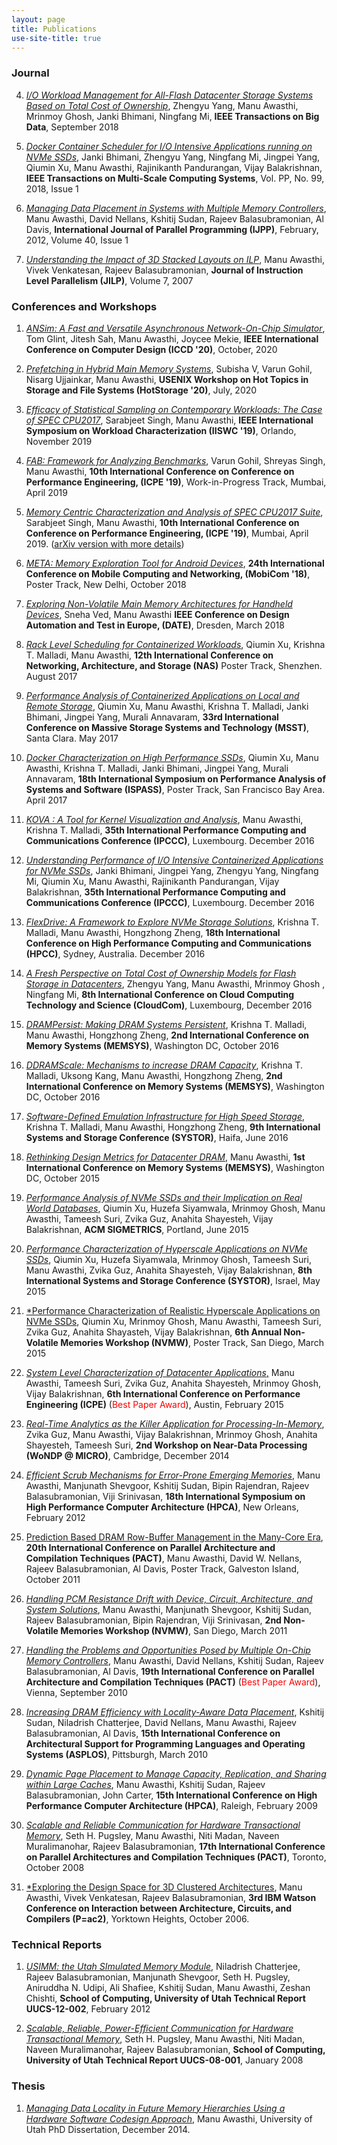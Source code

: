 ```yaml
---
layout: page
title: Publications
use-site-title: true
---
```

### Journal
4. <a href="https://arxiv.org/pdf/1809.05928.pdf">*I/O Workload Management for All-Flash Datacenter Storage Systems Based on Total Cost of Ownership*</a>, Zhengyu Yang, Manu Awasthi, Mrinmoy Ghosh, Janki Bhimani, Ningfang Mi, __IEEE Transactions on Big Data__, September 2018

3. <a href="https://ieeexplore.ieee.org/abstract/document/8279510">*Docker Container Scheduler for I/O Intensive Applications running on NVMe SSDs*</a>, Janki Bhimani, Zhengyu Yang, Ningfang Mi, Jingpei Yang, Qiumin Xu, 
Manu Awasthi, Rajinikanth Pandurangan, Vijay Balakrishnan,
__IEEE Transactions on Multi-Scale Computing Systems__, Vol. PP, No. 99, 2018, Issue 1

2. <a href="https://link.springer.com/article/10.1007/s10766-011-0178-1">*Managing Data Placement in Systems with Multiple Memory Controllers*</a>, Manu Awasthi, David Nellans, Kshitij Sudan, Rajeev Balasubramonian, Al Davis, __International Journal of Parallel Programming (IJPP)__, February, 2012, Volume 40, Issue 1

1. <a href="/pubs/jilp2007.pdf">*Understanding the Impact of 3D Stacked Layouts on ILP*</a>, Manu Awasthi, Vivek Venkatesan, Rajeev Balasubramonian, __Journal of Instruction Level Parallelism (JILP)__, Volume 7, 2007 

### Conferences and Workshops
1. <a href="/pubs/iccd2020.pdf">*ANSim: A Fast and Versatile Asynchronous Network-On-Chip Simulator*</a>, Tom Glint, Jitesh Sah, Manu Awasthi, Joycee Mekie,  __IEEE International Conference on Computer Design (ICCD '20)__, October, 2020

1. <a href="/pubs/hotstorage2020.pdf">*Prefetching in Hybrid Main Memory Systems*</a>, Subisha V, Varun Gohil, Nisarg Ujjainkar, Manu Awasthi,   __USENIX Workshop on Hot Topics in Storage and File Systems (HotStorage '20)__, July, 2020

2. <a href="/pubs/iiswc2019.pdf">*Efficacy of Statistical Sampling on Contemporary Workloads: The Case of SPEC CPU2017*</a>, Sarabjeet Singh, Manu Awasthi, __IEEE International Symposium on Workload Characterization (IISWC '19)__, Orlando, November 2019

3. <a href="/pubs/icpe2019a.pdf">*FAB: Framework for Analyzing Benchmarks*</a>, Varun Gohil, Shreyas Singh, Manu Awasthi, __10th International Conference on Conference on Performance Engineering, (ICPE '19)__, Work-in-Progress Track, Mumbai, April 2019

4. <a href="/pubs/icpe2019b.pdf">*Memory Centric Characterization and Analysis of SPEC CPU2017 Suite*</a>, Sarabjeet Singh, Manu Awasthi, __10th International Conference on Conference on Performance Engineering, (ICPE '19)__, Mumbai, April 2019. (<a href="https://arxiv.org/pdf/1910.00651.pdf">arXiv version with more details</a>)

5. <a href="/pubs/mobicom2018.pdf">*META: Memory Exploration Tool for Android Devices*</a>, __24th International Conference on Mobile Computing and Networking, (MobiCom '18)__, Poster Track, New Delhi, October 2018

6. <a href="/pubs/date2018.pdf">*Exploring Non-Volatile Main Memory Architectures for Handheld Devices*</a>, Sneha Ved, Manu Awasthi __IEEE Conference on Design Automation and Test in Europe, (DATE)__, Dresden, March 2018

7. <a href="/pubs/nas2017.pdf">*Rack Level Scheduling for Containerized Workloads*</a>, Qiumin Xu, Krishna T. Malladi, Manu Awasthi, __12th International Conference on Networking, Architecture, and Storage (NAS)__ Poster Track, Shenzhen. August 2017

8. <a href="/pubs/msst2017.pdf">*Performance Analysis of Containerized Applications on Local and Remote Storage*</a>, Qiumin Xu, Manu Awasthi, Krishna T. Malladi, Janki Bhimani, Jingpei Yang, Murali Annavaram, __33rd International Conference on Massive Storage Systems and Technology (MSST)__, Santa Clara. May 2017

9. <a href="/pubs/ispass2017.pdf">*Docker Characterization on High Performance SSDs*</a>, Qiumin Xu, Manu Awasthi, Krishna T. Malladi, Janki Bhimani, Jingpei Yang, Murali Annavaram, __18th International Symposium on Performance Analysis of Systems and Software (ISPASS)__, Poster Track, San Francisco Bay Area. April 2017

10. <a href="https://ieeexplore.ieee.org/document/7820601/">*KOVA : A Tool for Kernel Visualization and Analysis*</a>, Manu Awasthi, Krishna T. Malladi, __35th International Performance Computing and Communications Conference (IPCCC)__, Luxembourg. December 2016

11. <a href="/pubs/ipccc2016b.pdf">*Understanding Performance of I/O Intensive Containerized Applications for NVMe SSDs*</a>, Janki Bhimani, Jingpei Yang, Zhengyu Yang, Ningfang Mi, Qiumin Xu, Manu Awasthi, Rajinikanth Pandurangan, Vijay Balakrishnan, __35th International Performance Computing and Communications Conference (IPCCC)__, Luxembourg. December 2016

12. <a href="https://ieeexplore.ieee.org/abstract/document/7828498/">*FlexDrive: A Framework to Explore NVMe Storage Solutions*</a>, Krishna T. Malladi, Manu Awasthi, Hongzhong Zheng, __18th International Conference on High Performance Computing and Communications (HPCC)__, Sydney, Australia. December 2016

13. <a href="https://ieeexplore.ieee.org/abstract/document/7830690">*A Fresh Perspective on Total Cost of Ownership Models for Flash Storage in Datacenters*</a>, Zhengyu Yang, Manu Awasthi, Mrinmoy Ghosh
, Ningfang Mi, __8th International Conference on Cloud Computing Technology and Science (CloudCom)__, Luxembourg, December 2016

14. <a href="/pubs/memsys2016a.pdf">*DRAMPersist: Making DRAM Systems Persistent*</a>, Krishna T. Malladi, Manu Awasthi, Hongzhong Zheng, __2nd International Conference on Memory Systems (MEMSYS)__, Washington DC, October 2016

15. <a href="/pubs/memsys2016b.pdf">*DDRAMScale: Mechanisms to increase DRAM Capacity*</a>, Krishna T. Malladi, Uksong Kang, Manu Awasthi, Hongzhong Zheng, __2nd International Conference on Memory Systems (MEMSYS)__, Washington DC, October 2016

16. <a href="/pubs/systor2016.pdf">*Software-Defined Emulation Infrastructure for High Speed Storage*</a>, Krishna T. Malladi, Manu Awasthi, Hongzhong Zheng, __9th International Systems and Storage Conference (SYSTOR)__, Haifa, June 2016

17. <a href="/pubs/memsys2015.pdf">*Rethinking Design Metrics for Datacenter DRAM*</a>, Manu Awasthi, __1st International Conference on Memory Systems (MEMSYS)__, Washington DC, October 2015

18. <a href="/pubs/sigmetrics2015.pdf">*Performance Analysis of NVMe SSDs and their Implication on Real World Databases*</a>, Qiumin Xu, Huzefa Siyamwala, Mrinmoy Ghosh, Manu Awasthi, Tameesh Suri, Zvika Guz, Anahita Shayesteh, Vijay Balakrishnan, __ACM SIGMETRICS__, Portland, June 2015

19. <a href="/pubs/systor2015.pdf">*Performance Characterization of Hyperscale Applications on NVMe SSDs*</a>, Qiumin Xu, Huzefa Siyamwala, Mrinmoy Ghosh, Tameesh Suri, Manu Awasthi, Zvika Guz, Anahita Shayesteh, Vijay Balakrishnan, __8th International Systems and Storage Conference (SYSTOR)__, Israel, May 2015

20. <a href="/pubs/nvmw2015.pdf">*Performance Characterization of Realistic Hyperscale Applications on NVMe SSDs</a>, Qiumin Xu, Mrinmoy Ghosh, Manu Awasthi, Tameesh Suri, Zvika Guz, Anahita Shayasteh, Vijay Balakrishnan, __6th Annual Non-Volatile Memories Workshop (NVMW)__, Poster Track, San Diego, March 2015

21. <a href="/pubs/icpe2015.pdf">*System Level Characterization of Datacenter Applications*,</a> Manu Awasthi, Tameesh Suri, Zvika Guz,
Anahita Shayesteh, Mrinmoy Ghosh, Vijay Balakrishnan, __6th International Conference on Performance Engineering (ICPE)__ (<span style="color:red">Best Paper Award</span>), Austin, February 2015

22. <a href="/pubs/wondp2014.pdf">*Real-Time Analytics as the Killer Application for Processing-In-Memory*</a>, Zvika Guz, Manu Awasthi, Vijay Balakrishnan, Mrinmoy Ghosh, Anahita Shayesteh, Tameesh Suri, __2nd Workshop on Near-Data Processing (WoNDP @ MICRO)__, Cambridge, December 2014

23. <a href="/pubs/hpca2012.pdf">*Efficient Scrub Mechanisms for Error-Prone Emerging Memories*</a>, Manu Awasthi, Manjunath Shevgoor, Kshitij Sudan, Bipin Rajendran, Rajeev Balasubramonian, Viji Srinivasan, __18th International Symposium on High Performance Computer Architecture (HPCA)__, New Orleans, February 2012

24. <a href="/pubs/pact2011.pdf">Prediction Based DRAM Row-Buffer Management in the Many-Core Era</a>, __20th International Conference on Parallel Architecture and Compilation Techniques (PACT)__, Manu Awasthi, David W. Nellans, Rajeev Balasubramonian, Al Davis, Poster Track, Galveston Island, October 2011

25. <a href="/pubs/nvmw2011.pdf">*Handling PCM Resistance Drift with Device, Circuit, Architecture, and System Solutions*</a>, Manu Awasthi, Manjunath Shevgoor, Kshitij Sudan, Rajeev Balasubramonian, Bipin Rajendran, Viji Srinivasan, __2nd Non-Volatile Memories Workshop (NVMW)__, San Diego, March 2011

26. <a href="/pubs/pact2010.pdf">*Handling the Problems and Opportunities Posed by Multiple On-Chip Memory Controllers*</a>, Manu Awasthi, David Nellans, Kshitij Sudan, Rajeev Balasubramonian, Al Davis, __19th International Conference on Parallel Architecture and Compilation Techniques (PACT)__ (<span style="color:red">Best Paper Award</span>), Vienna, September 2010

27. <a href="/pubs/asplos2010.pdf">*Increasing DRAM Efficiency with Locality-Aware Data Placement*</a>, Kshitij Sudan, Niladrish Chatterjee, David Nellans, Manu Awasthi, Rajeev Balasubramonian, Al Davis, __15th International Conference on Architectural Support for Programming Languages and Operating Systems (ASPLOS)__, Pittsburgh, March 2010

28. <a href="/pubs/hpca2009.pdf">*Dynamic Page Placement to Manage Capacity, Replication, and Sharing within Large Caches*</a>, Manu Awasthi, Kshitij Sudan, Rajeev Balasubramonian, John Carter, __15th International Conference on High Performance Computer Architecture (HPCA)__, Raleigh, February 2009

29. <a href="/pubs/pact2008.pdf">*Scalable and Reliable Communication for Hardware Transactional Memory*</a>, Seth H. Pugsley, Manu Awasthi, Niti Madan, Naveen Muralimanohar, Rajeev Balasubramonian, __17th International Conference on Parallel Architectures and Compilation Techniques (PACT)__, Toronto, October 2008

30. <a href="/pubs/pac22006.pdf">*Exploring the Design Space for 3D Clustered Architectures</a>, Manu Awasthi, Vivek Venkatesan, Rajeev Balasubramonian, __3rd IBM Watson Conference on Interaction between Architecture, Circuits, and Compilers (P=ac2)__, Yorktown Heights, October 2006.

###  Technical Reports
1. <a href="/pubs/usimm-tr2012.pdf">*USIMM: the Utah SImulated Memory Module*</a>, Niladrish Chatterjee, Rajeev Balasubramonian,
Manjunath Shevgoor, Seth H. Pugsley,
Aniruddha N. Udipi, Ali Shafiee, Kshitij Sudan,
Manu Awasthi, Zeshan Chishti, __School of Computing, University of Utah Technical Report UUCS-12-002__, February 2012

2. <a href="/pubs/tr-08-001.pdf">*Scalable, Reliable, Power-Efficient Communication for Hardware Transactional Memory*</a>, Seth H. Pugsley, Manu Awasthi, Niti Madan, Naveen Muralimanohar, Rajeev
Balasubramonian, __School of Computing, University of Utah Technical Report UUCS-08-001__, January 2008

### Thesis
1. <a href="/pubs/mawasthi_dissertation.pdf">*Managing Data Locality in Future Memory Hierarchies Using a Hardware Software Codesign Approach*</a>, Manu Awasthi, University of Utah PhD Dissertation, December 2014.
